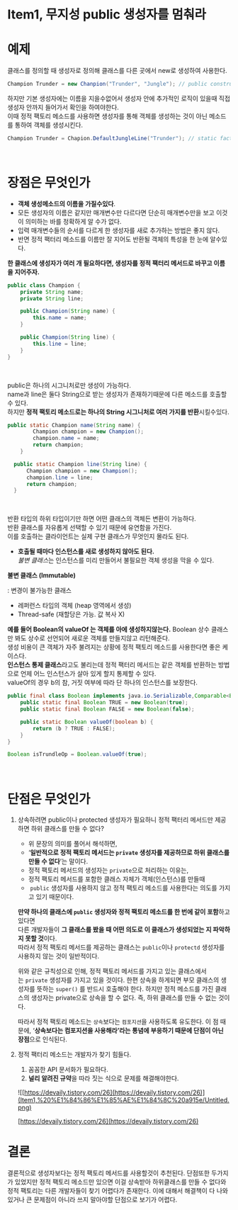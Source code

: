# Item1, 무지성 public 생성자를 멈춰라

# 예제

클래스를 정의할 때 생성자로 정의해 클래스를 다른 곳에서 new로 생성하여 사용한다. 

```java
Champion Trunder = new Chanpion("Trunder", "Jungle"); // public constructor
```

하지만 기본 생성자에는 이름을 지을수없어서 생성자 안에 추가적인 로직이 있을때 직접 생성자 안까지 들어가서 확인을 하여야한다.   
이때 정적 팩토리 메소드를 사용하면 생성자를 통해 객체를 생성하는 것이 아닌 메소드를 통하여 객체를 생성시킨다.  

```java
Champion Trunder = Chapion.DefaultJungleLine("Trunder"); // static factory method 
```
<br>

# 장점은 무엇인가

- **객체 생성메소드의 이름을 가질수있다**.    
- 모든 생성자의 이름은 같지만 매개변수만 다르다면 단순히 매개변수만을 보고 이것이 의미하는 바를 정확하게 알 수가 없다.   
- 입력 매개변수들의 순서를 다르게 한 생성자를 새로 추가하는 방법은 좋지 않다.  
-  반면 정적 팩터리 메소드를 이름만 잘 지어도 반환될 객체의 특성을 한 눈에 알수있다.  

**한 클래스에 생성자가 여러 개 필요하다면, 생성자를 정적 팩터리 메서드로 바꾸고 이름을 지어주자.**

```java
public class Champion {
    private String name;
    private String line;

    public Champion(String name) {
        this.name = name;
    }

    public Champion(String line) {
        this.line = line;
    }
}
```
<br>

public은 하나의 시그니처로만 생성이 가능하다.  
name과 line은 둘다 String으로 받는 생성자가 존재하기때문에 다른 메소드를 호출할 수 있다.   
하지만 **정적 팩토리 메소드로는 하나의 String 시그니처로 여러 가지를 반환**시킬수있다.  

```java
public static Champion name(String name) {
        Champion champion = new Champion();
        champion.name = name;
        return champion;
    }

  public static Champion line(String line) {
      Champion champion = new Champion();
      champion.line = line;
      return champion;
  }
```
<br>

반환 타입의 하위 타입이기만 하면 어떤 클래스의 객체든 변환이 가능하다.   
반환 클래스를 자유롭게 선택할 수 있기 때문에 유연함을 가진다.   
이를 호출하는 클라이언트는 실제 구현 클래스가 무엇인지 몰라도 된다.   

- **호출될 때마다 인스턴스를 새로 생성하지 않아도 된다.**  
*불변 클래스*는 인스턴스를 미리 만들어서 불필요한 객체 생성을 막을 수 있다.  

**불변 클래스 (Immutable)**

: 변경이 불가능한 클래스  
- 레퍼런스 타입의 객체 (heap 영역에서 생성)  
- Thread-safe (재할당은 가능. 값 복사 X)  

**예를 들어 Boolean의 valueOf 는 객체를 아에 생성하지않는다.**
Boolean 상수 클래스만 봐도 상수로 선언되어 새로운 객체를 만들지않고 리턴해준다.    
생성 비용이 큰 객체가 자주 불려지는 상황에 정적 팩토리 메소드를 사용한다면 좋은 케이스다.  
**인스턴스 통제 클래스**라고도 불리는데 정적 팩터리 메서드는 같은 객체를 반환하는 방법으로 언제 어느 인스턴스가 살아 있게 할지 통제할 수 있다.  
valueOf의 경우 b의 참, 거짓 여부에 따라 단 하나의 인스턴스를 보장한다.  

```java
public final class Boolean implements java.io.Serializable,Comparable<Boolean> {
    public static final Boolean TRUE = new Boolean(true);
    public static final Boolean FALSE = new Boolean(false);

    public static Boolean valueOf(boolean b) {
        return (b ? TRUE : FALSE);
    }
}

Boolean isTrundleOp = Boolean.valueOf(true);
```
<br>

# 단점은 무엇인가

1. 상속하려면 public이나 protected 생성자가 필요하니 정적 팩터리 메서드만 제공하면 하위 클래스를 만들 수 없다?
    
    - 위 문장의 의미를 풀어서 해석하면,   
    - ‘**일반적으로 정적 팩토리 메서드는 `private` 생성자를 제공하므로 하위 클래스를 만들 수 없다**’는 말이다.   
    - 정적 팩토리 메서드의 생성자는 `private`으로 처리하는 이유는,   
    - 정적 팩토리 메서드를 포함한 클래스 자체가 객체(인스턴스)를 만들때   
    -  `public` 생성자를 사용하지 않고 정적 팩토리 메소드를 사용한다는 의도를 가지고 있기 때문이다.    
    
    **만약 하나의 클래스에 `public` 생성자와 정적 팩토리 메소드를 한 번에 같이 포함**하고 있다면   
    다른 개발자들이 **그 클래스를 봤을 때 어떤 의도로 이 클래스가 생성되었는 지 파악하지 못할 것**이다.  
    따라서 정적 팩토리 메서드를 제공하는 클래스는 `public`이나 `protectd` 생성자를 사용하지 않는 것이 일반적이다.  
    
    위와 같은 규칙성으로 인해, 정적 팩토리 메서드를 가지고 있는 클래스에서는 `private` 생성자를 가지고 있을 것이다. 한편 상속을 하게되면 부모 클래스의 생성자를 뜻하는 `super()` 를 반드시 호출해야 한다. 하지만 정적 메소드를 가진 클래스의 생성자는 private으로 상속을 할 수 없다. 즉, 하위 클래스를 만들 수 없는 것이다.
    
    따라서 정적 팩토리 메소드는 `상속`보다는 `컴포지션`을 사용하도록 유도한다. 이 점 때문에, ‘**상속보다는 컴포지션을 사용해라’라는 통념에 부응하기 때문에 단점이 아닌 장점**으로 인식된다.
    
2. 정적 팩터리 메소드는 개발자가 찾기 힘들다. 
    1. 꼼꼼한 API 문서화가 필요하다. 
    2. **널리 알려진 규약**을 따라 짓는 식으로 문제를 해결해야한다.
    
    ![[https://devaily.tistory.com/26](https://devaily.tistory.com/26)](Item1,%20%E1%84%86%E1%85%AE%E1%84%8C%20a915e/Untitled.png)
    
    [https://devaily.tistory.com/26](https://devaily.tistory.com/26)
    

# 결론

결론적으로 생성자보다는 정적 팩토리 메서드를 사용할것이 추천된다. 단점또한 두가지가 있었지만 정적 팩토리 메소드만 있으면 이걸 상속받아 하위클래스를 만들 수 없다와 정적 팩토리는 다른 개발자들이 찾기 어렵다가 존재한다. 이에 대해서 해결책이 다 나와 있거나 큰 문제점이 아니라 쓰지 말아야할 단점으로 보기가 어렵다.
